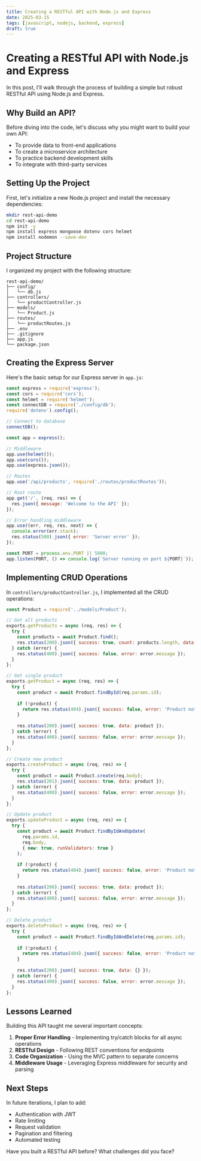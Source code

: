 ```yaml
---
title: Creating a RESTful API with Node.js and Express
date: 2025-03-15
tags: [javascript, nodejs, backend, express]
draft: true
---
```


# Creating a RESTful API with Node.js and Express

In this post, I'll walk through the process of building a simple but robust RESTful API using Node.js and Express.

## Why Build an API?

Before diving into the code, let's discuss why you might want to build your own API:

- To provide data to front-end applications
- To create a microservice architecture
- To practice backend development skills
- To integrate with third-party services

## Setting Up the Project

First, let's initialize a new Node.js project and install the necessary dependencies:

```bash
mkdir rest-api-demo
cd rest-api-demo
npm init -y
npm install express mongoose dotenv cors helmet
npm install nodemon --save-dev
```

## Project Structure

I organized my project with the following structure:

```
rest-api-demo/
├── config/
│   └── db.js
├── controllers/
│   └── productController.js
├── models/
│   └── Product.js
├── routes/
│   └── productRoutes.js
├── .env
├── .gitignore
├── app.js
└── package.json
```

## Creating the Express Server

Here's the basic setup for our Express server in `app.js`:

```javascript
const express = require('express');
const cors = require('cors');
const helmet = require('helmet');
const connectDB = require('./config/db');
require('dotenv').config();

// Connect to database
connectDB();

const app = express();

// Middleware
app.use(helmet());
app.use(cors());
app.use(express.json());

// Routes
app.use('/api/products', require('./routes/productRoutes'));

// Root route
app.get('/', (req, res) => {
  res.json({ message: 'Welcome to the API' });
});

// Error handling middleware
app.use((err, req, res, next) => {
  console.error(err.stack);
  res.status(500).json({ error: 'Server error' });
});

const PORT = process.env.PORT || 5000;
app.listen(PORT, () => console.log(`Server running on port ${PORT}`));
```

## Implementing CRUD Operations

In `controllers/productController.js`, I implemented all the CRUD operations:

```javascript
const Product = require('../models/Product');

// Get all products
exports.getProducts = async (req, res) => {
  try {
    const products = await Product.find();
    res.status(200).json({ success: true, count: products.length, data: products });
  } catch (error) {
    res.status(400).json({ success: false, error: error.message });
  }
};

// Get single product
exports.getProduct = async (req, res) => {
  try {
    const product = await Product.findById(req.params.id);
    
    if (!product) {
      return res.status(404).json({ success: false, error: 'Product not found' });
    }
    
    res.status(200).json({ success: true, data: product });
  } catch (error) {
    res.status(400).json({ success: false, error: error.message });
  }
};

// Create new product
exports.createProduct = async (req, res) => {
  try {
    const product = await Product.create(req.body);
    res.status(201).json({ success: true, data: product });
  } catch (error) {
    res.status(400).json({ success: false, error: error.message });
  }
};

// Update product
exports.updateProduct = async (req, res) => {
  try {
    const product = await Product.findByIdAndUpdate(
      req.params.id, 
      req.body, 
      { new: true, runValidators: true }
    );
    
    if (!product) {
      return res.status(404).json({ success: false, error: 'Product not found' });
    }
    
    res.status(200).json({ success: true, data: product });
  } catch (error) {
    res.status(400).json({ success: false, error: error.message });
  }
};

// Delete product
exports.deleteProduct = async (req, res) => {
  try {
    const product = await Product.findByIdAndDelete(req.params.id);
    
    if (!product) {
      return res.status(404).json({ success: false, error: 'Product not found' });
    }
    
    res.status(200).json({ success: true, data: {} });
  } catch (error) {
    res.status(400).json({ success: false, error: error.message });
  }
};
```

## Lessons Learned

Building this API taught me several important concepts:

1. **Proper Error Handling** - Implementing try/catch blocks for all async operations
2. **RESTful Design** - Following REST conventions for endpoints
3. **Code Organization** - Using the MVC pattern to separate concerns
4. **Middleware Usage** - Leveraging Express middleware for security and parsing

## Next Steps

In future iterations, I plan to add:

- Authentication with JWT
- Rate limiting
- Request validation
- Pagination and filtering
- Automated testing

Have you built a RESTful API before? What challenges did you face?
